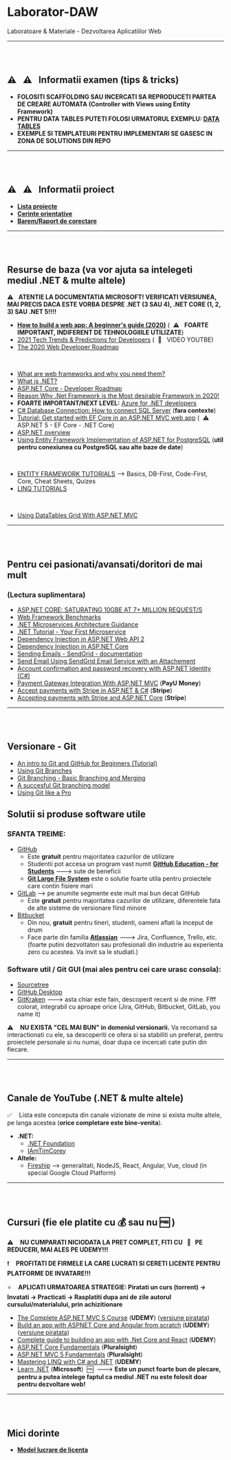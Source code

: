 # Laborator-DAW
Laboratoare &amp; Materiale - Dezvoltarea Aplicatiilor Web


--------------------

<br/>
<br/>

## :warning: &nbsp; :warning: &nbsp; Informatii examen (tips & tricks)

* **FOLOSITI SCAFFOLDING SAU INCERCATI SA REPRODUCETI PARTEA DE CREARE AUTOMATA (Controller with Views using Entity Framework)**
* **PENTRU DATA TABLES PUTETI FOLOSI URMATORUL EXEMPLU: [DATA TABLES](http://www.dotnetawesome.com/2016/12/crud-operation-using-datatables-aspnet-mvc.html)**
* **EXEMPLE SI TEMPLATEURI PENTRU IMPLEMENTARI SE GASESC IN ZONA DE SOLUTIONS DIN REPO**



--------------------

<br/>
<br/>

## :warning: &nbsp; :warning: &nbsp; Informatii proiect

* [**Lista proiecte**](https://docs.google.com/spreadsheets/d/1eiLA37C_eJEd_kGzug8pq2PXmIUxwLI_9yFi2M-yvBM/edit?usp=sharing)
* [**Cerinte orientative**](https://docs.google.com/document/d/1eblJyuZewG4Iww-6HyujqrygmbJY8McrULhFXAYPxX4/edit?usp=sharing)
* [**Barem/Raport de corectare**](https://drive.google.com/file/d/1v_N_JUW1NNqlPGqXe7eYfx8_NPVLk8BH/view?usp=sharing)


--------------------

<br/>
<br/>

## Resurse de baza (va vor ajuta sa intelegeti mediul .NET & multe altele)
:warning: &nbsp; **ATENTIE LA DOCUMENTATIA MICROSOFT! VERIFICATI VERSIUNEA, MAI PRECIS DACA ESTE VORBA DESPRE .NET (3 SAU 4), .NET CORE (1, 2, 3) SAU .NET 5!!!!**

* [**How to build a web app: A beginner's guide (2020)**](https://www.budibase.com/blog/how-to-make-a-web-app/) (&nbsp; :warning: &nbsp; **FOARTE IMPORTANT, INDIFERENT DE TEHNOLOGIIILE UTILIZATE**)
* [2021 Tech Trends & Predictions for Developers](https://www.youtube.com/watch?v=oHtR5YSPLjo&ab_channel=Fireship) (&nbsp; :triangular_flag_on_post: &nbsp; VIDEO YOUTBE)
* [The 2020 Web Developer Roadmap](https://levelup.gitconnected.com/the-2020-web-developer-roadmap-76503ddfb327)

<br/>

* [What are web frameworks and why you need them?](https://intelegain-technologies.medium.com/what-are-web-frameworks-and-why-you-need-them-c4e8806bd0fb)
* [What is .NET?](https://dotnet.microsoft.com/learn/dotnet/what-is-dotnet)
* [ASP.NET Core - Developer Roadmap](https://github.com/MoienTajik/AspNetCore-Developer-Roadmap)
* [Reason Why .Net Framework is the Most desirable Framework in 2020!](https://medium.com/dataseries/reason-why-net-framework-is-the-most-desirable-framework-in-2020-29fe5554f4ac)
*  **FOARTE IMPORTANT/NEXT LEVEL:** [Azure for .NET developers](https://docs.microsoft.com/en-us/dotnet/azure/)
* [C# Database Connection: How to connect SQL Server](https://www.guru99.com/c-sharp-access-database.html) (**fara contexte**)
* [Tutorial: Get started with EF Core in an ASP.NET MVC web app](https://docs.microsoft.com/en-us/aspnet/core/data/ef-mvc/intro?view=aspnetcore-5.0) (&nbsp; :warning: &nbsp; ASP.NET 5 - EF Core - .NET Core)
* [ASP.NET overview](https://docs.microsoft.com/en-us/aspnet/overview)
* [Using Entity Framework Implementation of ASP.NET for PostgreSQL](https://www.devart.com/dotconnect/postgresql/docs/Identity-Tutorial-Entity.html) (**util pentru conexiunea cu PostgreSQL sau alte baze de date**)

<br/>

* [ENTITY FRAMEWORK TUTORIALS](https://www.entityframeworktutorial.net/) --> Basics, DB-First, Code-First, Core, Cheat Sheets, Quizes
* [LINQ TUTORIALS](https://www.tutorialsteacher.com/linq/linq-tutorials)

<br/>

* [Using DataTables Grid With ASP.NET MVC](https://www.c-sharpcorner.com/article/using-datatables-grid-with-asp-net-mvc/)


--------------------

<br/>
<br/>

## Pentru cei pasionati/avansati/doritori de mai mult
### **(Lectura suplimentara)**

* [ASP.NET CORE: SATURATING 10GBE AT 7+ MILLION REQUEST/S](https://www.ageofascent.com/2019/02/04/asp-net-core-saturating-10gbe-at-7-million-requests-per-second/)
* [Web Framework Benchmarks](https://www.techempower.com/benchmarks/)
* [.NET Microservices Architecture Guidance](https://dotnet.microsoft.com/learn/aspnet/microservices-architecture)
* [.NET Tutorial - Your First Microservice](https://dotnet.microsoft.com/learn/aspnet/microservice-tutorial/intro)
* [Dependency Injection in ASP.NET Web API 2](https://docs.microsoft.com/en-us/aspnet/web-api/overview/advanced/dependency-injection)
* [Dependency Injection in ASP.NET Core](https://docs.microsoft.com/en-us/aspnet/core/fundamentals/dependency-injection?view=aspnetcore-5.0)
* [Sending Emails - SendGrid - documentation](https://sendgrid.com/docs/for-developers/sending-email/v2-csharp-code-example/)
* [Send Email Using SendGrid Email Service with an Attachement](https://medium.com/@shahedbd/send-email-using-sendgrid-email-service-with-an-attachment-aa7046cc0a35)
* [Account confirmation and password recovery with ASP.NET Identity (C#)](https://docs.microsoft.com/en-us/aspnet/identity/overview/features-api/account-confirmation-and-password-recovery-with-aspnet-identity)
* [Payment Gateway Integration With ASP.NET MVC](https://www.c-sharpcorner.com/article/payment-gateway-integration-in-asp-net-mvc/) (**PayU Money**)
* [Accept payments with Stripe in ASP.NET & C#](https://techtolia.medium.com/accept-payments-with-stripe-and-asp-net-c-83f285ed98e0) (**Stripe**)
* [Accepting payments with Stripe and ASP.NET Core](https://techtolia.medium.com/accept-payments-with-stripe-and-asp-net-c-83f285ed98e0) (**Stripe**)


--------------------

<br/>
<br/>

## Versionare - Git
* [An intro to Git and GitHub for Beginners (Tutorial)](https://product.hubspot.com/blog/git-and-github-tutorial-for-beginners)
* [Using Git Branches](https://www.atlassian.com/git/tutorials/using-branches)
* [Git Branching - Basic Branching and Merging](https://git-scm.com/book/en/v2/Git-Branching-Basic-Branching-and-Merging)
* [A succesful Git branching model](https://nvie.com/posts/a-successful-git-branching-model/)
* [Using Git like a Pro](https://www.geneatcg.com/using-git-like-a-pro/)

## **Solutii si produse software utile**

### **SFANTA TREIME:**
* [GitHub](https://github.com/)
  * Este **gratuit** pentru majoritatea cazurilor de utilizare
  * Studentii pot accesa un program vast numit [**GitHub Education - for Students**](https://education.github.com/students) ---> sute de beneficii
  * [**Git Large File System**](https://git-lfs.github.com/) este o solutie foarte utila pentru proiectele care contin fisiere mari 
* [GitLab](https://about.gitlab.com/) --> pe anumite segmente este mult mai bun decat GitHub
  * Este **gratuit** pentru majoritatea cazurilor de utilizare, diferentele fata de alte sisteme de versionare fiind minore
* [Bitbucket](https://bitbucket.org/)
  * Din nou, **gratuit** pentru tineri, studenti, oameni aflati la inceput de drum
  * Face parte din familia [**Atlassian**](https://www.atlassian.com/) ---> Jira, Confluence, Trello, etc. (foarte putini dezvoltatori sau profesionali din industrie au experienta zero cu acestea. Va invit sa le studiati.)
  
### Software util / Git GUI (mai ales pentru cei care urasc consola):
* [Sourcetree](https://www.sourcetreeapp.com/)
* [GitHub Desktop](https://desktop.github.com/)
* [GitKraken](https://www.gitkraken.com/) ---> asta chiar este fain, descoperit recent si de mine. Ffff colorat, integrabil cu aproape orice (Jira, GitHub, Bitbucket, GitLab, you name it)

:warning: &nbsp;&nbsp; **NU EXISTA "CEL MAI BUN" in domeniul versionarii.** Va recomand sa interactionati cu ele, sa descoperiti ce ofera si sa stabiliti un preferat, pentru proiectele personale si nu numai, doar dupa ce incercati cate putin din fiecare.


--------------------

<br/>
<br/>

## Canale de YouTube (.NET & multe altele)

:white_check_mark: &nbsp;&nbsp; Lista este conceputa din canale vizionate de mine si exista multe altele, pe langa acestea (**orice completare este bine-venita**).

* **.NET:**
  * [.NET Foundation](https://www.youtube.com/c/NETFoundation/featured)
  * [IAmTimCorey](https://www.youtube.com/user/IAmTimCorey)
* **Altele:**
  * [Fireship](https://www.youtube.com/channel/UCsBjURrPoezykLs9EqgamOA) --> generalitati, NodeJS, React, Angular, Vue, cloud (in special Google Cloud Platform)


--------------------

<br/>
<br/>

## Cursuri (fie ele platite cu :moneybag: sau nu :free:&nbsp;)
:warning: &nbsp;&nbsp; **NU CUMPARATI NICIODATA LA PRET COMPLET, FITI CU &nbsp; :eyes: &nbsp; PE REDUCERI, MAI ALES PE UDEMY!!!**

:exclamation: &nbsp;&nbsp; **PROFITATI DE FIRMELE LA CARE LUCRATI SI CERETI LICENTE PENTRU PLATFORME DE INVATARE!!!**

:star: &nbsp;&nbsp; **APLICATI URMATOAREA STRATEGIE: Piratati un curs (torrent) -> Invatati -> Practicati -> Rasplatiti dupa ani de zile autorul cursului/materialului, prin achizitionare**

* [The Complete ASP.NET MVC 5 Course](https://www.udemy.com/course/the-complete-aspnet-mvc-5-course/) (**UDEMY**) ([versiune piratata](https://drive.google.com/file/d/1ZoxDlekbw_jd_NF6fjeMRQ5QeGPqxki6/view?usp=sharing))
* [Build an app with ASPNET Core and Angular from scratch](https://www.udemy.com/course/build-an-app-with-aspnet-core-and-angular-from-scratch/) (**UDEMY**)([versiune piratata](https://downloadly.net/2020/13/3806/03/build-an-app-with-aspnet-core-and-angular-from-scratch/20/?#/3806-udemy-142004124013.html))
* [Complete guide to building an app with .Net Core and React](https://www.udemy.com/course/complete-guide-to-building-an-app-with-net-core-and-react/) (**UDEMY**)
* [ASP.NET Core Fundamentals](https://www.pluralsight.com/courses/aspnet-core-fundamentals) (**Pluralsight**)
* [ASP.NET MVC 5 Fundamentals](https://www.pluralsight.com/courses/aspdotnet-mvc5-fundamentals) (**Pluralsight**)
* [Mastering LINQ with C# and .NET](https://www.udemy.com/course/linqlinq/) (**UDEMY**)
* [Learn .NET](https://dotnet.microsoft.com/learn) (**Microsoft**) &nbsp;:free:&nbsp; ---> **Este un punct foarte bun de plecare, pentru a putea intelege faptul ca mediul .NET nu este folosit doar pentru dezvoltare web!**



--------------------

<br/>
<br/>

## **Mici dorinte**
* [**Model lucrare de licenta**](https://drive.google.com/file/d/1rNPIIueFEd-gEnAdB9Fqcn10LFOP3GgN/view?usp=sharing)

